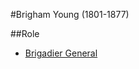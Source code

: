 #Brigham Young (1801-1877)

##Role
* [Brigadier General][1]

[1]: http://news.google.com/newspapers?nid=336&dat=18990408&id=-JkEAAAAIBAJ&sjid=bzADAAAAIBAJ&pg=1934,1170267